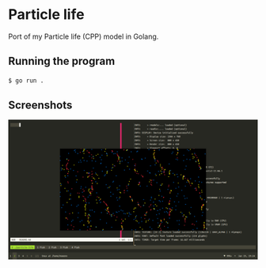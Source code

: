 # Particle life
Port of my Particle life (CPP) model in Golang.

## Running the program
```bash
$ go run .
```

## Screenshots
![One](/screenshots/01.png)

